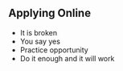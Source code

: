 ## Applying Online

- It is broken
- You say yes
- Practice opportunity
- Do it enough and it will work
